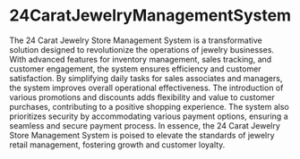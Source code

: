 # 24CaratJewelryManagementSystem
The 24 Carat Jewelry Store Management System is a transformative solution designed to revolutionize the operations of jewelry businesses. With advanced features for inventory management, sales tracking, and customer engagement, the system ensures efficiency and customer satisfaction. By simplifying daily tasks for sales associates and managers, the system improves overall operational effectiveness.
 The introduction of various promotions and discounts adds flexibility and value to customer purchases, contributing to a positive shopping experience.
 The system also prioritizes security by accommodating various payment options, ensuring a seamless and secure payment process. In essence, the 24 Carat Jewelry Store Management System is poised to elevate the standards of jewelry retail management, fostering growth and customer loyalty.

